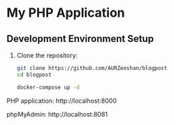 # My PHP Application

## Development Environment Setup

1. Clone the repository:
   ```bash
   git clone https://github.com/AURZeeshan/blogpost
   cd blogpost

   docker-compose up -d

PHP application: http://localhost:8000

phpMyAdmin: http://localhost:8081

